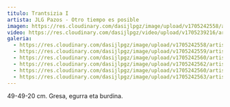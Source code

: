 ```yaml
---
titulo: Trantsizia I
artista: JLG Pazos - Otro tiempo es posible
imagen: https://res.cloudinary.com/dasijlpgz/image/upload/v1705242558/artistas/Jose%20Luis%20Gonz%C3%A1lez%20Pazos%20-%20Otro%20tiempo%20es%20posible/obra_1/P1090057.jpg
video: https://res.cloudinary.com/dasijlpgz/video/upload/v1705239216/artistas/Jose%20Luis%20Gonz%C3%A1lez%20Pazos%20-%20Otro%20tiempo%20es%20posible/obra_1/obra_1-1.mp4
galeria:
  - https://res.cloudinary.com/dasijlpgz/image/upload/v1705242558/artistas/Jose%20Luis%20Gonz%C3%A1lez%20Pazos%20-%20Otro%20tiempo%20es%20posible/obra_1/P1090057.jpg
  - https://res.cloudinary.com/dasijlpgz/image/upload/v1705242559/artistas/Jose%20Luis%20Gonz%C3%A1lez%20Pazos%20-%20Otro%20tiempo%20es%20posible/obra_1/P1090060.jpg
  - https://res.cloudinary.com/dasijlpgz/image/upload/v1705242560/artistas/Jose%20Luis%20Gonz%C3%A1lez%20Pazos%20-%20Otro%20tiempo%20es%20posible/obra_1/P1090062.jpg
  - https://res.cloudinary.com/dasijlpgz/image/upload/v1705242562/artistas/Jose%20Luis%20Gonz%C3%A1lez%20Pazos%20-%20Otro%20tiempo%20es%20posible/obra_1/P1090065.jpg
  - https://res.cloudinary.com/dasijlpgz/image/upload/v1705242560/artistas/Jose%20Luis%20Gonz%C3%A1lez%20Pazos%20-%20Otro%20tiempo%20es%20posible/obra_1/P1090063.jpg
  - https://res.cloudinary.com/dasijlpgz/image/upload/v1705242563/artistas/Jose%20Luis%20Gonz%C3%A1lez%20Pazos%20-%20Otro%20tiempo%20es%20posible/obra_1/P1090067.jpg
---
```

49-49-20 cm.
Gresa, egurra eta burdina.